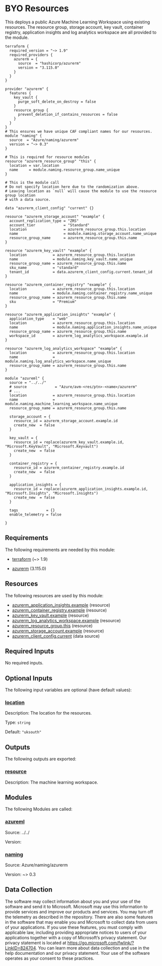 <!-- BEGIN_TF_DOCS -->
# BYO Resources

This deploys a public Azure Machine Learning Workspace using existing resources. The resource group, storage account, key vault, container registry, application insights and log analytics workspace are all provided to the module.

```hcl
terraform {
  required_version = "~> 1.9"
  required_providers {
    azurerm = {
      source  = "hashicorp/azurerm"
      version = "3.115.0"
    }
  }
}

provider "azurerm" {
  features {
    key_vault {
      purge_soft_delete_on_destroy = false
    }
    resource_group {
      prevent_deletion_if_contains_resources = false
    }
  }
}
# This ensures we have unique CAF compliant names for our resources.
module "naming" {
  source  = "Azure/naming/azurerm"
  version = "~> 0.3"
}

# This is required for resource modules
resource "azurerm_resource_group" "this" {
  location = var.location
  name     = module.naming.resource_group.name_unique
}

# This is the module call
# Do not specify location here due to the randomization above.
# Leaving location as `null` will cause the module to use the resource group location
# with a data source.

data "azurerm_client_config" "current" {}

resource "azurerm_storage_account" "example" {
  account_replication_type = "ZRS"
  account_tier             = "Standard"
  location                 = azurerm_resource_group.this.location
  name                     = module.naming.storage_account.name_unique
  resource_group_name      = azurerm_resource_group.this.name
}

resource "azurerm_key_vault" "example" {
  location            = azurerm_resource_group.this.location
  name                = module.naming.key_vault.name_unique
  resource_group_name = azurerm_resource_group.this.name
  sku_name            = "standard"
  tenant_id           = data.azurerm_client_config.current.tenant_id
}

resource "azurerm_container_registry" "example" {
  location            = azurerm_resource_group.this.location
  name                = module.naming.container_registry.name_unique
  resource_group_name = azurerm_resource_group.this.name
  sku                 = "Premium"
}

resource "azurerm_application_insights" "example" {
  application_type    = "web"
  location            = azurerm_resource_group.this.location
  name                = module.naming.application_insights.name_unique
  resource_group_name = azurerm_resource_group.this.name
  workspace_id        = azurerm_log_analytics_workspace.example.id
}

resource "azurerm_log_analytics_workspace" "example" {
  location            = azurerm_resource_group.this.location
  name                = module.naming.log_analytics_workspace.name_unique
  resource_group_name = azurerm_resource_group.this.name
}

module "azureml" {
  source = "../../"
  # source             = "Azure/avm-<res/ptn>-<name>/azurerm"
  # ...
  location            = azurerm_resource_group.this.location
  name                = module.naming.machine_learning_workspace.name_unique
  resource_group_name = azurerm_resource_group.this.name

  storage_account = {
    resource_id = azurerm_storage_account.example.id
    create_new  = false
  }

  key_vault = {
    resource_id = replace(azurerm_key_vault.example.id, "Microsoft.KeyVault", "Microsoft.Keyvault")
    create_new  = false
  }

  container_registry = {
    resource_id = azurerm_container_registry.example.id
    create_new  = false
  }

  application_insights = {
    resource_id = replace(azurerm_application_insights.example.id, "Microsoft.Insights", "Microsoft.insights")
    create_new  = false
  }

  tags             = {}
  enable_telemetry = false

}
```

<!-- markdownlint-disable MD033 -->
## Requirements

The following requirements are needed by this module:

- <a name="requirement_terraform"></a> [terraform](#requirement\_terraform) (~> 1.9)

- <a name="requirement_azurerm"></a> [azurerm](#requirement\_azurerm) (3.115.0)

## Resources

The following resources are used by this module:

- [azurerm_application_insights.example](https://registry.terraform.io/providers/hashicorp/azurerm/3.115.0/docs/resources/application_insights) (resource)
- [azurerm_container_registry.example](https://registry.terraform.io/providers/hashicorp/azurerm/3.115.0/docs/resources/container_registry) (resource)
- [azurerm_key_vault.example](https://registry.terraform.io/providers/hashicorp/azurerm/3.115.0/docs/resources/key_vault) (resource)
- [azurerm_log_analytics_workspace.example](https://registry.terraform.io/providers/hashicorp/azurerm/3.115.0/docs/resources/log_analytics_workspace) (resource)
- [azurerm_resource_group.this](https://registry.terraform.io/providers/hashicorp/azurerm/3.115.0/docs/resources/resource_group) (resource)
- [azurerm_storage_account.example](https://registry.terraform.io/providers/hashicorp/azurerm/3.115.0/docs/resources/storage_account) (resource)
- [azurerm_client_config.current](https://registry.terraform.io/providers/hashicorp/azurerm/3.115.0/docs/data-sources/client_config) (data source)

<!-- markdownlint-disable MD013 -->
## Required Inputs

No required inputs.

## Optional Inputs

The following input variables are optional (have default values):

### <a name="input_location"></a> [location](#input\_location)

Description: The location for the resources.

Type: `string`

Default: `"uksouth"`

## Outputs

The following outputs are exported:

### <a name="output_resource"></a> [resource](#output\_resource)

Description: The machine learning workspace.

## Modules

The following Modules are called:

### <a name="module_azureml"></a> [azureml](#module\_azureml)

Source: ../../

Version:

### <a name="module_naming"></a> [naming](#module\_naming)

Source: Azure/naming/azurerm

Version: ~> 0.3

<!-- markdownlint-disable-next-line MD041 -->
## Data Collection

The software may collect information about you and your use of the software and send it to Microsoft. Microsoft may use this information to provide services and improve our products and services. You may turn off the telemetry as described in the repository. There are also some features in the software that may enable you and Microsoft to collect data from users of your applications. If you use these features, you must comply with applicable law, including providing appropriate notices to users of your applications together with a copy of Microsoft’s privacy statement. Our privacy statement is located at <https://go.microsoft.com/fwlink/?LinkID=824704>. You can learn more about data collection and use in the help documentation and our privacy statement. Your use of the software operates as your consent to these practices.
<!-- END_TF_DOCS -->